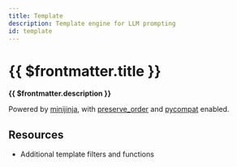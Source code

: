 ```yaml
---
title: Template
description: Template engine for LLM prompting
id: template
---
```


# {{ $frontmatter.title }}

**{{ $frontmatter.description }}**

Powered by [minijinja](https://docs.rs/minijinja/latest/minijinja/), with [preserve_order](https://docs.rs/minijinja/latest/minijinja/index.html#optional-features) and [pycompat](https://docs.rs/minijinja-contrib/latest/minijinja_contrib/pycompat/fn.unknown_method_callback.html) enabled.

## Resources

<ul>
  <PluginSourceList :id="$frontmatter.id" />
  <li><a :href="`https://github.com/fastrepl/hypr/tree/main/plugins/template/src`">Additional template filters and functions</a></li>
</ul>
